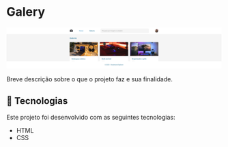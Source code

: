 # Galery

![Captura de Tela do Projeto](./.github/preview.png)


Breve descrição sobre o que o projeto faz e sua finalidade.

## 🚀 Tecnologias

Este projeto foi desenvolvido com as seguintes tecnologias:
- HTML
- CSS
